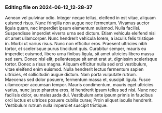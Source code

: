 

### Editing file on 2024-06-12_12-28-37

Aenean vel pulvinar odio. Integer neque tellus, eleifend in est vitae, aliquam euismod risus. Nunc fringilla non augue nec fermentum. Vivamus auctor ligula quam, nec imperdiet ipsum elementum euismod. Nulla facilisi. Suspendisse imperdiet viverra urna sed dictum. Etiam vehicula eleifend nisi sit amet ullamcorper. Nunc hendrerit vehicula lorem, a iaculis felis tristique in. Morbi ut varius risus. Nunc non efficitur eros. Praesent ultricies nibh tortor, et scelerisque purus tincidunt quis. Curabitur semper, mauris eu imperdiet euismod, libero urna finibus ligula, sit amet ultricies libero massa sed sem. Donec nisl elit, pellentesque sit amet erat ut, dignissim scelerisque tortor.
Donec a risus magna. Aliquam efficitur nulla sed orci vestibulum, vitae eleifend enim euismod. Nulla hendrerit lectus fermentum sapien ultricies, et sollicitudin augue dictum. Nam porta vulputate rutrum. Maecenas sed dolor posuere, fermentum massa et, suscipit ligula. Fusce ullamcorper accumsan tempor. Mauris condimentum, mauris eget ultricies varius, nunc justo pharetra eros, id hendrerit ipsum tellus sed nisi. Nunc nec facilisis dolor, eu malesuada dui. Vestibulum ante ipsum primis in faucibus orci luctus et ultrices posuere cubilia curae; Proin aliquet iaculis hendrerit. Vestibulum rutrum nulla imperdiet suscipit tristique.


